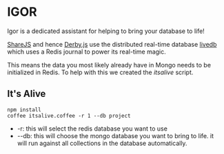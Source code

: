 # IGOR

Igor is a dedicated assistant for helping to bring your database to life!

[ShareJS](http://sharejs.org) and hence [Derby.js](http://derbyjs.com) use the distributed real-time database
[livedb](https://github.com/share/LiveDB) which uses a Redis journal to power its real-time magic.  

This means the data you most likely already have in Mongo needs to be initialized in Redis. To help
with this we created the *itsalive* script.


## It's Alive

```
npm install
coffee itsalive.coffee -r 1 --db project
```

* -r: this will select the redis database you want to use
* --db: this will choose the mongo database you want to bring to life. it will run against all collections in the database automatically.
